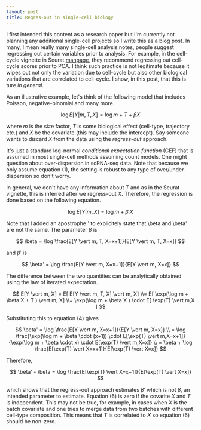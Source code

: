 ```yaml
---
layout: post
title: Regres-out in single-cell biology
---
```


I first intended this content as a research paper but I'm currently not planning any additional single-cell projects so I write this as a blog post.
In many, I mean really many single-cell analysis notes, people suggest regressing out certain variables prior to analysis.
For example, in the cell-cycle vignette in Seurat [manpage](https://satijalab.org/seurat/articles/cell_cycle_vignette.html), they recommend regressing out cell-cycle scores prior to PCA.
I think such practice is not legitimate because it wipes out not only the variation due to cell-cycle but also other biological variations that are correlated to cell-cycle.
I show, in this post, that this is ture _in general_.

As an illustrative example, let's think of the following model that includes Poisson, negative-binomial and many more.

$$
\log E[Y \vert m, T, X] = \log m + T + \beta X 
$$

where $m$ is the size factor, $T$ is some biological effect (cell-type, trajectory etc.) and $X$ be the covariate (this may include the intercept).
Say someone wants to discard $X$ from the data using the _regress-out_ approach.

It's just a standard log-normal _conditional expectation function_ (CEF) that is assumed in most single-cell methods assuming count models.
One might question about over-dispersion in scRNA-seq data. 
Note that because we only assume equation (1), the setting is robust to any type of over/under-dispersion so don't worry.

In general, we don't have any information about $T$ and as in the Seurat vignette, this is inferred after we regress-out $X$.
Therefore, the regression is done based on the following equation.

$$
\log E[Y \vert m, X] = \log m + \beta' X 
$$

Note that I added an apostrophe ' to explicitely state that \beta and \beta' are not the same.
The parameter $\beta$ is 

$$
\beta = \log \frac{E[Y \vert m, T, X=x+1]}{E[Y \vert m, T, X=x]}
$$

and $\beta'$ is 

$$
\beta' = \log \frac{E[Y \vert m, X=x+1]}{E[Y \vert m, X=x]}
$$

The difference between the two quantities can be analytically obtained using the law of iterated expectation.

$$
E[Y \vert m, X] = E[ E[Y \vert m, T, X] \vert m, X] 
\\= E[ \exp(\log m + \beta X + T ) \vert  m, X]
\\= \exp(\log m + \beta X ) \cdot E[ \exp(T) \vert m,X ]
$$

Substituting this to equation (4) gives

$$
\beta' = \log \frac{E[Y \vert m, X=x+1]}{E[Y \vert m, X=x]} \\
		= \log \frac{\exp(\log m + \beta \cdot (x+1)) \cdot E[\exp(T) \vert m,X=x+1]}{\exp(\log m + \beta \cdot x) \cdot E[\exp(T) \vert m,X=x]} \\
		= \beta + \log \frac{E[\exp(T) \vert X=x+1]}{E[\exp(T) \vert X=x]}
$$

Therefore,

$$
\beta' - \beta =  \log \frac{E[\exp(T) \vert X=x+1]}{E[\exp(T) \vert X=x]}
$$

which shows that the regress-out approach estimates $\beta'$ which is not $\beta$, an intended parameter to estimate.
Equation (6) is zero if the covarite $X$ and $T$ is independent. 
This may not be true, for example, in cases when $X$ is the batch covariate and one tries to merge data from two batches with different cell-type composition.
This means that $T$ is correlated to $X$ so equation (6) should be non-zero.














